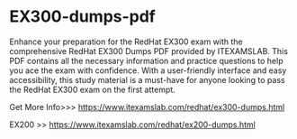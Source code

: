 # EX300-dumps-pdf
Enhance your preparation for the RedHat EX300 exam with the comprehensive RedHat EX300 Dumps PDF provided by ITEXAMSLAB. This PDF contains all the necessary information and practice questions to help you ace the exam with confidence. With a user-friendly interface and easy accessibility, this study material is a must-have for anyone looking to pass the RedHat EX300 exam on the first attempt.  

Get More Info>>> https://www.itexamslab.com/redhat/ex300-dumps.html

EX200 >> https://www.itexamslab.com/redhat/ex200-dumps.html
